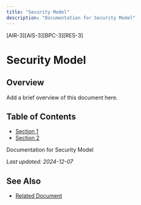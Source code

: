 ```yaml
---
title: "Security Model"
description: "Documentation for Security Model"
---
```


[AIR-3][AIS-3][BPC-3][RES-3]


<!-- markdownlint-disable MD013 line-length -->

# Security Model

## Overview

Add a brief overview of this document here.

## Table of Contents

- [Section 1](#section-1)
- [Section 2](#section-2)


Documentation for Security Model

*Last updated: 2024-12-07*

## See Also

- [Related Document](#related-document)

